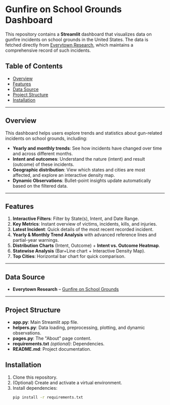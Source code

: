 # Gunfire on School Grounds Dashboard

This repository contains a **Streamlit** dashboard that visualizes data on gunfire incidents on school grounds in the United States. The data is fetched directly from [Everytown Research](https://everytownresearch.org/maps/gunfire-on-school-grounds/), which maintains a comprehensive record of such incidents.

## Table of Contents

- [Overview](#overview)
- [Features](#features)
- [Data Source](#data-source)
- [Project Structure](#project-structure)
- [Installation](#installation)

---

## Overview

This dashboard helps users explore trends and statistics about gun-related incidents on school grounds, including:

- **Yearly and monthly trends**: See how incidents have changed over time and across different months.  
- **Intent and outcomes**: Understand the nature (intent) and result (outcome) of these incidents.  
- **Geographic distribution**: View which states and cities are most affected, and explore an interactive density map.  
- **Dynamic Observations**: Bullet-point insights update automatically based on the filtered data.

---

## Features

1. **Interactive Filters**: Filter by State(s), Intent, and Date Range.  
2. **Key Metrics**: Instant overview of victims, incidents, kills, and injuries.  
3. **Latest Incident**: Quick details of the most recent recorded incident.  
4. **Yearly & Monthly Trend Analysis** with advanced reference lines and partial-year warnings.  
5. **Distribution Charts** (Intent, Outcome) + **Intent vs. Outcome Heatmap**.  
6. **Statewise Analysis** (Bar+Line chart + Interactive Density Map).  
7. **Top Cities**: Horizontal bar chart for quick comparison.

---

## Data Source

- **Everytown Research** – [Gunfire on School Grounds](https://everytownresearch.org/maps/gunfire-on-school-grounds/)

---


## Project Structure

- **app.py**: Main Streamlit app file.  
- **helpers.py**: Data loading, preprocessing, plotting, and dynamic observations.  
- **pages.py**: The "About" page content.  
- **requirements.txt** *(optional)*: Dependencies.  
- **README.md**: Project documentation.

## Installation

1. Clone this repository.
2. (Optional) Create and activate a virtual environment.
3. Install dependencies:
   ```bash
   pip install -r requirements.txt
